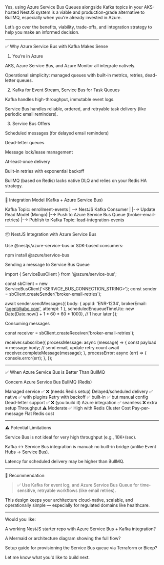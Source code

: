 Yes, using Azure Service Bus Queues alongside Kafka topics in your AKS-hosted NestJS system is a viable and production-grade alternative to BullMQ, especially when you're already invested in Azure.

Let’s go over the benefits, viability, trade-offs, and integration strategy to help you make an informed decision.


---

✅ Why Azure Service Bus with Kafka Makes Sense

1. You’re in Azure

AKS, Azure Service Bus, and Azure Monitor all integrate natively.

Operational simplicity: managed queues with built-in metrics, retries, dead-letter queues.


2. Kafka for Event Stream, Service Bus for Task Queues

Kafka handles high-throughput, immutable event logs.

Service Bus handles reliable, ordered, and retryable task delivery (like periodic email reminders).


3. Service Bus Offers

Scheduled messages (for delayed email reminders)

Dead-letter queues

Message lock/lease management

At-least-once delivery

Built-in retries with exponential backoff


BullMQ (based on Redis) lacks native DLQ and relies on your Redis HA strategy.


---

🔄 Integration Model (Kafka + Azure Service Bus)

Kafka Topic: enrollment-events
    |
    --> NestJS Kafka Consumer
           |
           |-→ Update Read Model (Mongo)
           |-→ Push to Azure Service Bus Queue (broker-email-retries)
           |-→ Publish to Kafka Topic: lead-integration-events


---

📦 NestJS Integration with Azure Service Bus

Use @nestjs/azure-service-bus or SDK-based consumers:

npm install @azure/service-bus

Sending a message to Service Bus Queue

import { ServiceBusClient } from '@azure/service-bus';

const sbClient = new ServiceBusClient('<SERVICE_BUS_CONNECTION_STRING>');
const sender = sbClient.createSender('broker-email-retries');

await sender.sendMessages({
  body: {
    appId: 'ENR-1234',
    brokerEmail: 'agent@abc.com',
    attempt: 1
  },
  scheduledEnqueueTimeUtc: new Date(Date.now() + 1 * 60 * 60 * 1000), // 1 hour later
});

Consuming messages

const receiver = sbClient.createReceiver('broker-email-retries');

receiver.subscribe({
  processMessage: async (message) => {
    const payload = message.body;
    // send email, update retry count
    await receiver.completeMessage(message);
  },
  processError: async (err) => {
    console.error(err);
  },
});


---

✅ When Azure Service Bus is Better Than BullMQ

Concern	Azure Service Bus	BullMQ (Redis)

Managed service	✅	❌ (needs Redis setup)
Delayed/scheduled delivery	✅ native	✅ with plugins
Retry with backoff	✅ built-in	✅ but manual config
Dead-letter support	✅	❌ (you build it)
Azure integration	✅ seamless	❌ extra setup
Throughput	⚠️ Moderate	✅ High with Redis Cluster
Cost	Pay-per-message	Flat Redis cost



---

⚠️ Potential Limitations

Service Bus is not ideal for very high throughput (e.g., 10K+/sec).

Kafka ↔ Service Bus integration is manual: no built-in bridge (unlike Event Hubs → Service Bus).

Latency for scheduled delivery may be higher than BullMQ.



---

🧠 Recommendation

> ✅ Use Kafka for event log, and Azure Service Bus Queue for time-sensitive, retryable workflows (like email retries).



This design keeps your architecture cloud-native, scalable, and operationally simple — especially for regulated domains like healthcare.


---

Would you like:

A working NestJS starter repo with Azure Service Bus + Kafka integration?

A Mermaid or architecture diagram showing the full flow?

Setup guide for provisioning the Service Bus queue via Terraform or Bicep?


Let me know what you'd like to build next.

